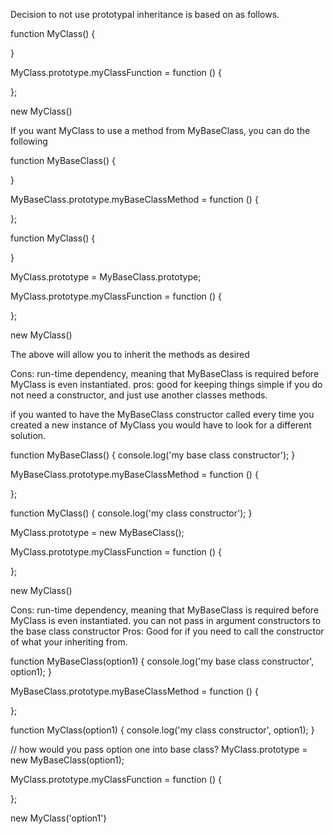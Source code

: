 Decision to not use prototypal inheritance is based on as follows.

  function MyClass() {

  }

  MyClass.prototype.myClassFunction = function () {

  };

  new MyClass()

If you want MyClass to use a method from MyBaseClass, you can do the following


  function MyBaseClass() {

  }

  MyBaseClass.prototype.myBaseClassMethod = function () {

  };

  function MyClass() {

  }

  MyClass.prototype = MyBaseClass.prototype;

  MyClass.prototype.myClassFunction = function () {

  };

  new MyClass()

The above will allow you to inherit the methods as desired

  Cons:
    run-time dependency, meaning that MyBaseClass is required before MyClass is even instantiated.
  pros:
    good for keeping things simple if you do not need a constructor, and just
    use another classes methods.


if you wanted to have the MyBaseClass constructor called every time you created
a new instance of MyClass you would have to look for a different solution.


  function MyBaseClass() {
    console.log('my base class constructor');
  }

  MyBaseClass.prototype.myBaseClassMethod = function () {

  };

  function MyClass() {
    console.log('my class constructor');
  }

  MyClass.prototype = new MyBaseClass();

  MyClass.prototype.myClassFunction = function () {

  };

  new MyClass()

  Cons:
    run-time dependency, meaning that MyBaseClass is required before MyClass is even instantiated.
    you can not pass in argument constructors to the base class constructor 
  Pros:
    Good for if you need to call the constructor of what your inheriting from.


  function MyBaseClass(option1) {
    console.log('my base class constructor', option1);
  }

  MyBaseClass.prototype.myBaseClassMethod = function () {

  };

  function MyClass(option1) {
    console.log('my class constructor', option1);
  }

  // how would you pass option one into base class?
  MyClass.prototype = new MyBaseClass(option1);

  MyClass.prototype.myClassFunction = function () {

  };

  new MyClass('option1')


